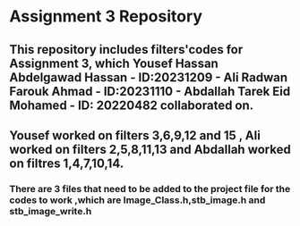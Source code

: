 # Assignment 3 Repository


## This repository includes filters'codes for Assignment 3, which Yousef Hassan Abdelgawad Hassan - ID:20231209 - Ali Radwan Farouk Ahmad - ID:20231110 - Abdallah Tarek Eid Mohamed - ID: 20220482  collaborated on. 


## Yousef worked on filters 3,6,9,12 and 15 , Ali worked on filters 2,5,8,11,13 and Abdallah worked on filtres 1,4,7,10,14.

### There are 3 files that need to be added to the project file for the codes to work ,which are Image_Class.h,stb_image.h and stb_image_write.h
